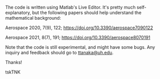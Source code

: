 The code is written using Matlab's Live Editor.
It's pretty much self-explanatory, but the following papers should help understand the mathematical background:

Aerospace 2020, 7(9), 122; https://doi.org/10.3390/aerospace7090122

Aerospace 2021, 8(7), 191; https://doi.org/10.3390/aerospace8070191

Note that the code is still experimental, and might have some bugs.
Any inquiry and feedback should go to ttanaka@uh.edu.

Thanks!

tskTNK
